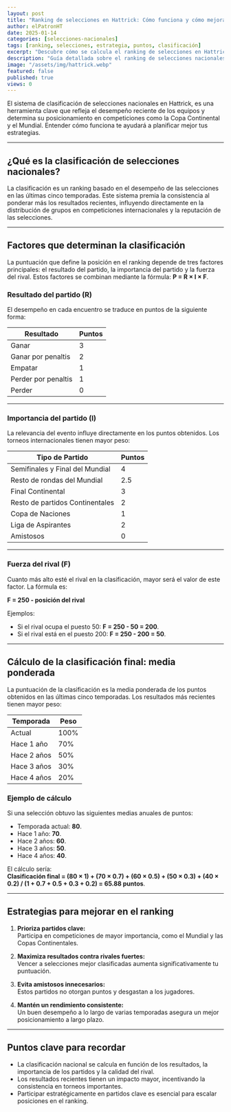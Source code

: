 ```yaml
---
layout: post
title: "Ranking de selecciones en Hattrick: Cómo funciona y cómo mejorar tu posición"
author: elPatronHT
date: 2025-01-14
categories: [selecciones-nacionales]
tags: [ranking, selecciones, estrategia, puntos, clasificación]
excerpt: "Descubre cómo se calcula el ranking de selecciones en Hattrick, qué factores influyen en la clasificación y qué estrategias puedes aplicar para mejorar tu posición."
description: "Guía detallada sobre el ranking de selecciones nacionales en Hattrick: cómo se calculan los puntos, qué influye en la clasificación y cómo escalar posiciones estratégicamente."
image: "/assets/img/hattrick.webp"
featured: false
published: true
views: 0
---
```


El sistema de clasificación de selecciones nacionales en Hattrick, es una herramienta clave que refleja el desempeño reciente de los equipos y determina su posicionamiento en competiciones como la Copa Continental y el Mundial. Entender cómo funciona te ayudará a planificar mejor tus estrategias.

---

## ¿Qué es la clasificación de selecciones nacionales?

La clasificación es un ranking basado en el desempeño de las selecciones en las últimas cinco temporadas. Este sistema premia la consistencia al ponderar más los resultados recientes, influyendo directamente en la distribución de grupos en competiciones internacionales y la reputación de las selecciones.

---

## Factores que determinan la clasificación

La puntuación que define la posición en el ranking depende de tres factores principales: el resultado del partido, la importancia del partido y la fuerza del rival. Estos factores se combinan mediante la fórmula: **P = R × I × F**.

### Resultado del partido (R)

El desempeño en cada encuentro se traduce en puntos de la siguiente forma:

| **Resultado**       | **Puntos** |
| ------------------- | ---------- |
| Ganar               | 3          |
| Ganar por penaltis  | 2          |
| Empatar             | 1          |
| Perder por penaltis | 1          |
| Perder              | 0          |

---

### Importancia del partido (I)

La relevancia del evento influye directamente en los puntos obtenidos. Los torneos internacionales tienen mayor peso:

| **Tipo de Partido**             | **Puntos** |
| ------------------------------- | ---------- |
| Semifinales y Final del Mundial | 4          |
| Resto de rondas del Mundial     | 2.5        |
| Final Continental               | 3          |
| Resto de partidos Continentales | 2          |
| Copa de Naciones                | 1          |
| Liga de Aspirantes              | 2          |
| Amistosos                       | 0          |

---

### Fuerza del rival (F)

Cuanto más alto esté el rival en la clasificación, mayor será el valor de este factor. La fórmula es:

**F = 250 - posición del rival**

Ejemplos:

- Si el rival ocupa el puesto 50: **F = 250 - 50 = 200**.
- Si el rival está en el puesto 200: **F = 250 - 200 = 50**.

---

## Cálculo de la clasificación final: media ponderada

La puntuación de la clasificación es la media ponderada de los puntos obtenidos en las últimas cinco temporadas. Los resultados más recientes tienen mayor peso:

| **Temporada** | **Peso** |
| ------------- | -------- |
| Actual        | 100%     |
| Hace 1 año    | 70%      |
| Hace 2 años   | 50%      |
| Hace 3 años   | 30%      |
| Hace 4 años   | 20%      |

### Ejemplo de cálculo

Si una selección obtuvo las siguientes medias anuales de puntos:

- Temporada actual: **80**.
- Hace 1 año: **70**.
- Hace 2 años: **60**.
- Hace 3 años: **50**.
- Hace 4 años: **40**.

El cálculo sería:  
**Clasificación final = (80 × 1) + (70 × 0.7) + (60 × 0.5) + (50 × 0.3) + (40 × 0.2) / (1 + 0.7 + 0.5 + 0.3 + 0.2) = 65.88 puntos**.

---

## Estrategias para mejorar en el ranking

1. **Prioriza partidos clave:**  
   Participa en competiciones de mayor importancia, como el Mundial y las Copas Continentales.

2. **Maximiza resultados contra rivales fuertes:**  
   Vencer a selecciones mejor clasificadas aumenta significativamente tu puntuación.

3. **Evita amistosos innecesarios:**  
   Estos partidos no otorgan puntos y desgastan a los jugadores.

4. **Mantén un rendimiento consistente:**  
   Un buen desempeño a lo largo de varias temporadas asegura un mejor posicionamiento a largo plazo.

---

## Puntos clave para recordar

- La clasificación nacional se calcula en función de los resultados, la importancia de los partidos y la calidad del rival.
- Los resultados recientes tienen un impacto mayor, incentivando la consistencia en torneos importantes.
- Participar estratégicamente en partidos clave es esencial para escalar posiciones en el ranking.
